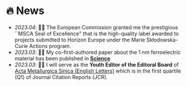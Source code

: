 # 🔥 News
- *2023.04*: 🎉🎉 The European Commission granted me the prestigious ``MSCA Seal of Excellence" that is the high-quality label awarded to projects submitted to Horizon Europe under the Marie Skłodowska-Curie Actions program.
- *2023.03*: 🎉🎉 My co-first-authored paper about the 1 nm ferroelectric material has been published in [**Science**](https://doi.org/10.1126/science.abm5134)
- *2023.03*: 🎉🎉 I will serve as the **Youth Editor of the Editoral Board** of [Acta Metallurgica Sinica (English Letters)](https://www.springer.com/journal/40195) which is in the first quartile (Q1) of Journal Citation Reports (JCR).
